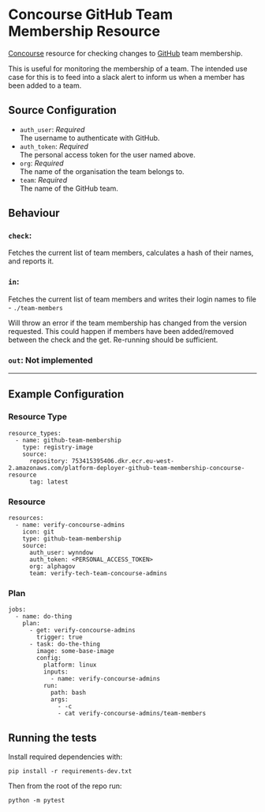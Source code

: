 # Concourse GitHub Team Membership Resource

[Concourse][concourse] resource for checking changes to [GitHub][gh] team membership.

This is useful for monitoring the membership of a team. The intended use case for this
is to feed into a slack alert to inform us when a member has been added to a team.

## Source Configuration

* `auth_user`: *Required*<br/>The username to authenticate with GitHub.
* `auth_token`: *Required*<br/>The personal access token for the user named above.
* `org`: *Required*<br/>The name of the organisation the team belongs to.
* `team`: *Required*<br/>The name of the GitHub team.

## Behaviour

### `check`:

Fetches the current list of team members, calculates a hash of their names, and reports it.

### `in`:

Fetches the current list of team members and writes their login names to file - `./team-members`

Will throw an error if the team membership has changed from the version requested. This could happen
if members have been added/removed between the check and the get. Re-running should be sufficient.

### `out`: Not implemented

<hr>

## Example Configuration

### Resource Type

```
resource_types:
  - name: github-team-membership
    type: registry-image
    source:
      repository: 753415395406.dkr.ecr.eu-west-2.amazonaws.com/platform-deployer-github-team-membership-concourse-resource
      tag: latest
```

### Resource

```
resources:
  - name: verify-concourse-admins
    icon: git
    type: github-team-membership
    source:
      auth_user: wynndow
      auth_token: <PERSONAL_ACCESS_TOKEN>
      org: alphagov
      team: verify-tech-team-concourse-admins
```

### Plan

```
jobs:
  - name: do-thing
    plan:
      - get: verify-concourse-admins
        trigger: true
      - task: do-the-thing
        image: some-base-image
        config:
          platform: linux
          inputs:
            - name: verify-concourse-admins
          run:
            path: bash
            args:
              - -c
              - cat verify-concourse-admins/team-members
```

## Running the tests

Install required dependencies with:

```
pip install -r requirements-dev.txt
```

Then from the root of the repo run:

```
python -m pytest
```

[gh]: https://github.com
[concourse]: https://concourse-ci.org
